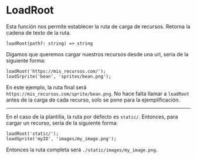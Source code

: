 # LoadRoot

Esta función nos permite establecer la ruta de carga de recursos.
Retorna la cadena de texto de la ruta.

`loadRoot(path?: string) => string`

Digamos que queremos cargar nuestros recursos desde una url, sería de la siguiente forma:
```
loadRoot('https://mis_recursos.com/');
loadSrprite('bean', 'sprites/bean.png');
```
En este ejemplo, la ruta final será `https://mis_recursos.com/sprite/bean.png`.
No hace falta llamar a `loadRoot` antes de la carga de cada recurso, solo se pone para la ejemplificación.

---

En el caso de la plantilla, la ruta por defecto es `static/`.
Entonces, para cargar un recurso, sería de la siguiente forma:
```
loadRoot('static/');
loadSprite('myID', 'images/my_image.png');
```
Entonces la ruta completa será `./static/images/my_image.png`.